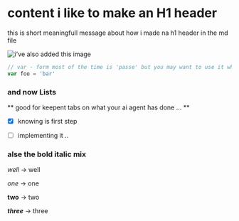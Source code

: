 # content i like to make an H1 header

this is short meaningfull message about how i made na h1 header in the md file

![i've also added this image](https://avatars.githubusercontent.com/u/35082458?v=4)

```javascript
// var - form most of the time is 'passe' but you may want to use it when node-ing
var foo = 'bar'
```

### and now Lists

** good for keepent tabs on what your ai agent has done ... **

- [x] knowing is first step
- [ ] implementing it .. 


### alse the bold italic mix

_well_ → well

*one* → one

**two** → two

***three*** → three
